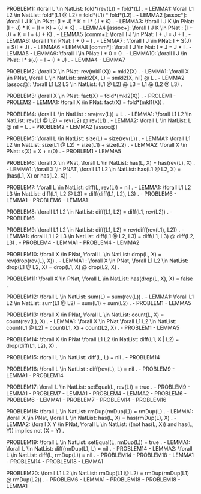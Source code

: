 PROBLEM1: \forall L \in NatList: fold*(rev(L)) = fold*(L) .
    - LEMMA1: \forall L1 L2 \in NatList: fold*(L1 @ L2) = fold*(L1) * fold*(L2) .
        - LEMMA2 [assoc*]: \forall I J K \in PNat: (I * J) * K = I * (J * K) .
            - LEMMA3: \forall I J K \in PNat: (I + J) * K = (I * K) + (J * K) .
                - LEMMA4 [assoc+]: \forall I J K \in PNat : (I + J) + K = I + (J + K) .
                - LEMMA5 [comm+]: \forall I J \in PNat: I + J = J + I .
                    - LEMMA6: \forall I \in PNat: I + 0 = I .
                    - LEMMA7 : \forall I J \in PNat: I + S(J) = S(I + J) .
                        - LEMMA6
    - LEMMA8 [comm*]: \forall I J \in Nat: I * J = J * I .
        - LEMMA5
        - LEMMA9: \forall I \in PNat: I * 0 = 0 .
        - LEMMA10: \forall I J \in PNat: I * s(J) = I + (I * J) .
            - LEMMA4
            - LEMMA7

PROBLEM2: \forall X \in PNat: rev(mkl1(X)) = mkl2(X) .
    - LEMMA1: \forall X \in PNat, \forall L \in NatList: smkl2(X, L) = smkl2(X, nil) @ L .
        - LEMMA2 [assoc@]: \forall L1 L2 L3 \in NatList: (L1 @ L2) @ L3 = L1 @ (L2 @ L3) . 

PROBLEM3: \forall X \in PNat: fact(X) = fold*(mkl2(X)) .
    - PROLEM1
    - PROLEM2
    - LEMMA1: \forall X \in PNat: fact(X) = fold*(mkl1(X)) .

PROBLEM4: \forall L \in NatList : rev(rev(L)) = L .
    - LEMMA1: \forall L1 L2 \in NatList: rev(L1 @ L2) = rev(L2) @ rev(L1) .
        - LEMMA2: \forall L \in NatList: L @ nil = L .
        - PROBLEM2 - LEMMA2 [assoc@]

PROBLEM5: \forall L \in NatList: size(L) = size(rev(L)) .
    - LEMMA1: \forall L1 L2 \in NatList: size(L1 @ L2) = size(L1) + size(L2) .
    - LEMMA2: \forall X \in PNat: s(X) = X + s(0) .
        - PROBLEM1 - LEMMA5

PROBLEM6: \forall X \in PNat, \forall L \in NatList: has(L, X) = has(rev(L), X) .
    - LEMMA1: \forall X \in PNAT, \forall L1 L2 \in NatList: has(L1 @ L2, X) = (has(L1, X) or has(L2, X)) .

PROBLEM7: \forall L \in NatList: diff(L, rev(L)) = nil .
    - LEMMA1: \forall L1 L2 L3 \in NatList: diff(L1, L2 @ L3) = diff(diff(L1, L2), L3) .
        - PROBLEM6 - LEMMA1
    - PROBLEM6 - LEMMA1 

PROBLEM8: \forall L1 L2 \in NatList: diff(L1, L2) = diff(L1, rev(L2)) .
    - PROBLEM6

PROBLEM9: \forall L1 L2 \in NatList: diff(L1, L2) = rev(diff(rev(L1), L2)) .
    - LEMMA1: \forall L1 L2 L3 \in NatList: diff(L1 @ L2, L3) = diff(L1, L3) @ diff(L2, L3) .
    - PROBLEM4 - LEMMA1
    - PROBLEM4 - LEMMA2

PROBLEM10: \forall X \in PNat, \forall L \in NatList: drop(L, X) = rev(drop(rev(L), X)) .
    - LEMMA1 : \forall X \in PNat, \forall L1 L2 \in NatList: drop(L1 @ L2, X) = drop(L1, X) @ drop(L2, X) .

PROBLEM11: \forall X \in PNat, \forall L \in NatList: has(drop(L, X), X) = false .

PROBLEM12: \forall L \in NatList: sum(L) = sum(rev(L)) .
    - LEMMA1: \forall L1 L2 \in NatList: sum(L1 @ L2) = sum(L1) + sum(L2) .
    - PROBLEM1 - LEMMA5

PROBLEM13: \forall X \in PNat, \forall L \in NatList: count(L, X) = count(rev(L), X) .
    - LEMMA1: \forall X \in PNat \forall L1 L2 \in NatList: count(L1 @ L2) = count(L1, X) + count(L2, X) .
    - PROBLEM1 - LEMMA5

PROBLEM14: \forall X \in PNat \forall L1 L2 \in NatList: diff(L1, X | L2) = drop(diff(L1, L2), X) .

PROBLEM15: \forall L \in NatList: diff(L, L) = nil .
    - PROBLEM14

PROBLEM16: \forall L \in NatList : diff(rev(L), L) = nil .
    - PROBLEM9 - LEMMA1
    - PROBLEM14

PROBLEM17: \forall L \in NatList: setEqual(L, rev(L)) = true .
    - PROBLEM9 - LEMMA1
    - PROBLEM7 - LEMMA1
    - PROBLEM4 - LEMMA2
    - PROBLEM6
    - PROBLEM6 - LEMMA1
    - PROBLEM7
    - PROBLEM14
    - PROBLEM16

PROBLEM18: \forall L \in NatList: rmDup(rmDup(L)) = rmDup(L) .
    - LEMMA1: \forall X \in PNat, \forall L \in NatList: has(L, X) = has(rmDup(L), X) .
        - LEMMA2: \forall X Y \in PNat, \forall L \in NatList: ((not has(L, X)) and has(L, Y)) implies not (X = Y) .

PROBLEM19: \forall L \in NatList: setEqual(L, rmDup(L)) = true .
    - LEMMA1: \forall L \in NatList: diff(rmDup(L), L) = nil .
        - PROBLEM14
    - LEMMA2: \forall L \in NatList: diff(L, rmDup(L)) = nil .
        - PROBLEM14
        - PROBLEM18 - LEMMA1
    - PROBLEM14
    - PROBLEM18 - LEMMA1

PROBLEM20: \forall L1 L2 \in NatList: rmDup(L1 @ L2) = rmDup(rmDup(L1) @ rmDup(L2)) .
    - PROBLEM6 - LEMMA1
    - PROBLEM18
    - PROBLEM18 - LEMMA1